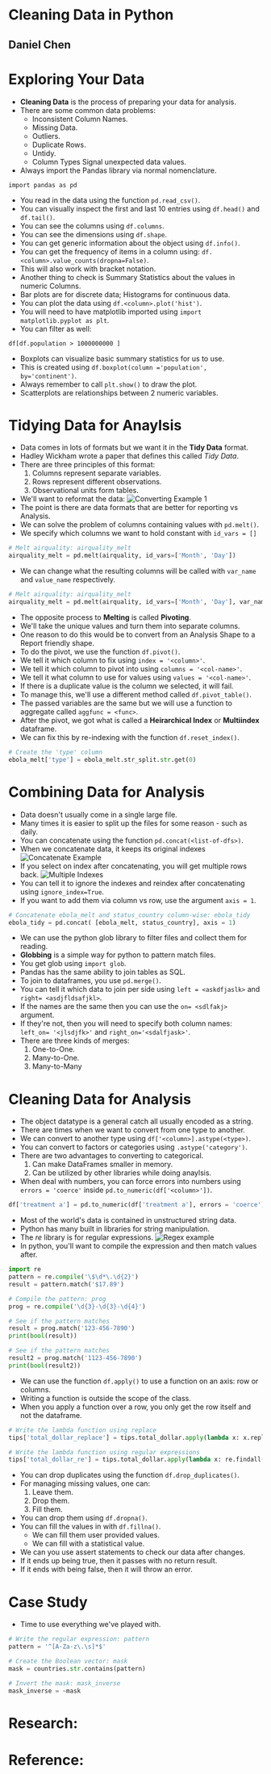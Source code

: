 # Cleaning Data in Python
## Daniel Chen

# Exploring Your Data
- **Cleaning Data** is the process of preparing your data for analysis.
- There are some common data problems:
  - Inconsistent Column Names.
  - Missing Data.
  - Outliers.
  - Duplicate Rows.
  - Untidy.
  - Column Types Signal unexpected data values.
- Always import the Pandas library via normal nomenclature.
```python3
import pandas as pd
```
- You read in the data using the function `pd.read_csv()`.
- You can visually inspect the first and last 10 entries using `df.head()` and `df.tail()`.
- You can see the columns using `df.columns`.
- You can see the dimensions using `df.shape`.
- You can get generic information about the object using `df.info()`.
- You can get the frequency of items in a column using: `df.<column>.value_counts(dropna=False)`.
- This will also work with bracket notation.
- Another thing to check is Summary Statistics about the values in numeric Columns.
- Bar plots are for discrete data; Histograms for continuous data.
- You can plot the data using `df.<column>.plot('hist')`.
- You will need to have matplotlib imported using `import matplotlib.pyplot as plt`.
- You can filter as well:
```python3
df[df.population > 1000000000 ]
```
- Boxplots can visualize basic summary statistics for us to use.
- This is created using `df.boxplot(column ='population', by='continent')`.
- Always remember to call `plt.show()` to draw the plot.
- Scatterplots are relationships between 2 numeric variables.


# Tidying Data for Anaylsis
- Data comes in lots of formats but we want it in the **Tidy Data** format.
- Hadley Wickham wrote a paper that defines this called *Tidy Data*.
- There are three principles of this format:
  1. Columns represent separate variables.
  2. Rows represent different observations.
  3. Observational units form tables.
- We'll want to reformat the data:
![Converting Example 1](images/TidyDataConversion1.png)
- The point is there are data formats that are better for reporting vs Analysis.
- We can solve the problem of columns containing values with `pd.melt()`.
- We specify which columns we want to hold constant with `id_vars = []`
```python
# Melt airquality: airquality_melt
airquality_melt = pd.melt(airquality, id_vars=['Month', 'Day'])
```
- We can change what the resulting columns will be called with `var_name` and `value_name` respectively.
```python
# Melt airquality: airquality_melt
airquality_melt = pd.melt(airquality, id_vars=['Month', 'Day'], var_name='measurement', value_name='reading')
```
- The opposite process to **Melting** is called **Pivoting**.
- We'll take the unique values and turn them into separate columns.
- One reason to do this would be to convert from an Analysis Shape to a Report friendly shape.
- To do the pivot, we use the function `df.pivot()`.
- We tell it which column to fix using `index = '<column>'`.
- We tell it which column to pivot into using `columns = '<col-name>'`.
- We tell it what column to use for values using `values = '<col-name>'`.
- If there is a duplicate value is the column we selected, it will fail.
- To manage this, we'll use a different method called `df.pivot_table()`.
- The passed variables are the same but we will use a function to aggregate called `aggfunc = <func>`.
- After the pivot, we got what is called a **Heirarchical Index** or **Multiindex** dataframe.
- We can fix this by re-indexing with the function `df.reset_index()`.
```python
# Create the 'type' column
ebola_melt['type'] = ebola_melt.str_split.str.get(0)
```


# Combining Data for Analysis
- Data doesn't usually come in a single large file.
- Many times it is easier to split up the files for some reason - such as daily.
- You can concatenate using the function `pd.concat(<list-of-dfs>)`.
- When we concatenate data, it keeps its original indexes
![Concatenate Example](images/ConcatentateImage.png)
- If you select on index after concatenating, you will get multiple rows back.
![Multiple Indexes](images/MultipleIndexes.png)
- You can tell it to ignore the indexes and reindex after concatenating using `ignore_index=True`.
- If you want to add them via column vs row, use the argument `axis = 1`.
```python
# Concatenate ebola_melt and status_country column-wise: ebola_tidy
ebola_tidy = pd.concat( [ebola_melt, status_country], axis = 1)
```
- We can use the python glob library to filter files and collect them for reading.
- **Globbing** is a simple way for python to pattern match files.
- You get glob using `import glob`.
- Pandas has the same ability to join tables as SQL.
- To join to dataframes, you use `pd.merge()`.
- You can tell it which data to join per side using `left = <askdfjaslk>` and `right= <asdjfldsafjkl>`.
- If the names are the same then you can use the `on= <sdlfakj>` argument.
- If they're not, then you will need to specify both column names: `left_on= '<jlsdjfk>'` and `right_on='<sdalfjask>'`.
- There are three kinds of merges:
  1. One-to-One.
  2. Many-to-One.
  3. Many-to-Many


# Cleaning Data for Analysis
- The object datatype is a general catch all usually encoded as a string.
- There are times when we want to convert from one type to another.
- We can convert to another type using `df['<column>].astype(<type>)`.
-  You can convert to factors or categories using `.astype('category')`.
- There are two advantages to converting to categorical.
  1. Can make DataFrames smaller in memory.
  2. Can be utilized by other libraries while doing anaylsis.
- When deal with numbers, you can force errors into numbers using `errors = 'coerce'` inside `pd.to_numeric(df['<column>'])`.
```python
df['treatment a'] = pd.to_numeric(df['treatment a'], errors = 'coerce')
```
- Most of the world's data is contained in unstructured string data.
- Python has many built in libraries for string manipulation.
- The *re* library is for regular expressions.
![Regex example](images/Regex-example.png)
- In python, you'll want to compile the expression and then match values after.
```python
import re
pattern = re.compile('\$\d*\.\d{2}')
result = pattern.match('$17.89')
```
```python
# Compile the pattern: prog
prog = re.compile('\d{3}-\d{3}-\d{4}')

# See if the pattern matches
result = prog.match('123-456-7890')
print(bool(result))

# See if the pattern matches
result2 = prog.match('1123-456-7890')
print(bool(result2))
```
- We can use the function `df.apply()` to use a function on an axis: row or columns.
- Writing a function is outside the scope of the class.
- When you apply a function over a row, you only get the row itself and not the dataframe.
```python
# Write the lambda function using replace
tips['total_dollar_replace'] = tips.total_dollar.apply(lambda x: x.replace('$', ''))

# Write the lambda function using regular expressions
tips['total_dollar_re'] = tips.total_dollar.apply(lambda x: re.findall('\d+\.\d+', x)[0])
```
- You can drop duplicates using the function `df.drop_duplicates()`.
- For managing missing values, one can:
  1. Leave them.
  2. Drop them.
  3. Fill them.
- You can drop them using `df.dropna()`.
- You can fill the values in with `df.fillna()`.
  - We can fill them user provided values.
  - We can fill with a statistical value.
- We can you use assert statements to check our data after changes.
- If it ends up being true, then it passes with no return result.
- If it ends with being false, then it will throw an error.

# Case Study
- Time to use everything we've played with.
```python
# Write the regular expression: pattern
pattern = '^[A-Za-z\.\s]*$'

# Create the Boolean vector: mask
mask = countries.str.contains(pattern)

# Invert the mask: mask_inverse
mask_inverse = ~mask
```


# Research:

# Reference:
